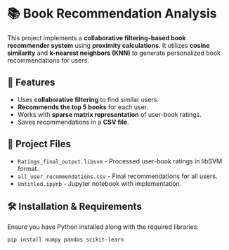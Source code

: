 # 📚 Book Recommendation Analysis

This project implements a **collaborative filtering-based book recommender system** using **proximity calculations**. It utilizes **cosine similarity** and **k-nearest neighbors (KNN)** to generate personalized book recommendations for users.

## 🚀 Features
- Uses **collaborative filtering** to find similar users.
- **Recommends the top 5 books** for each user.
- Works with **sparse matrix representation** of user-book ratings.
- Saves recommendations in a **CSV file**.

## 📂 Project Files
- `Ratings_final_output.libsvm` - Processed user-book ratings in libSVM format.
- `all_user_recommendations.csv` - Final recommendations for all users.
- `Untitled.ipynb` - Jupyter notebook with implementation.

## 🛠 Installation & Requirements
Ensure you have Python installed along with the required libraries:
```bash
pip install numpy pandas scikit-learn
